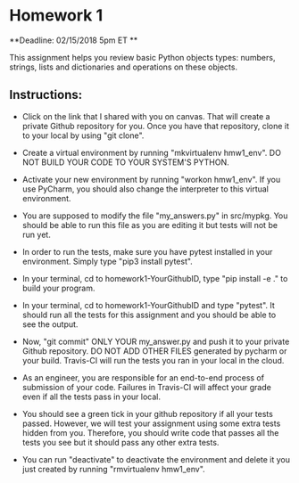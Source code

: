 # Homework 1
**Deadline: 02/15/2018 5pm ET **

This assignment helps you review basic Python objects types: numbers, strings, lists and dictionaries and operations on these objects.

## Instructions:

* Click on the link that I shared with you on canvas. That will create a private Github repository for you. Once you have that repository, clone it to your local by using "git clone".

* Create a virtual environment by running "mkvirtualenv hmw1_env". DO NOT BUILD YOUR CODE TO YOUR SYSTEM'S PYTHON.

* Activate your new environment by running "workon hmw1_env". If you use PyCharm, you should also change the interpreter to this virtual environment.

* You are supposed to modify the file "my_answers.py" in src/mypkg. You should be able to run this file as you are editing it but tests will not be run yet.

* In order to run the tests, make sure you have pytest installed in your environment. Simply type "pip3 install pytest".

* In your terminal, cd to homework1-YourGithubID, type "pip install -e ." to build your program.

* In your terminal, cd to homework1-YourGithubID and type "pytest". It should run all the tests for this assignment and you should be able to see the output.

* Now, "git commit" ONLY YOUR my_answer.py and push it to your private Github repository. DO NOT ADD OTHER FILES generated by pycharm or your build. Travis-CI will run the tests you ran in your local in the cloud. 

* As an engineer, you are responsible for an end-to-end process of submission of your code. Failures in Travis-CI will affect your grade even if all the tests pass in your local.

* You should see a green tick in your github repository if all your tests passed. However, we will test your assignment using some extra tests hidden from you. Therefore, you should write code that passes all the tests you see but it should pass any other extra tests.

* You can run "deactivate" to deactivate the environment and delete it you just created by running "rmvirtualenv hmw1_env".